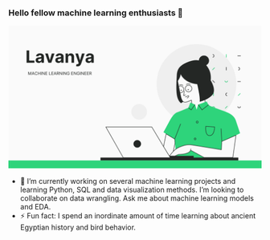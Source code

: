 ### Hello fellow machine learning enthusiasts 👋


  ![](lav.png)

- 🔭 I’m currently working on several machine learning projects and learning Python, SQL and data visualization methods. I’m looking to collaborate on data wrangling. Ask me about machine learning models and EDA.
- ⚡ Fun fact: I spend an inordinate amount of time learning about ancient Egyptian history and bird behavior. 
